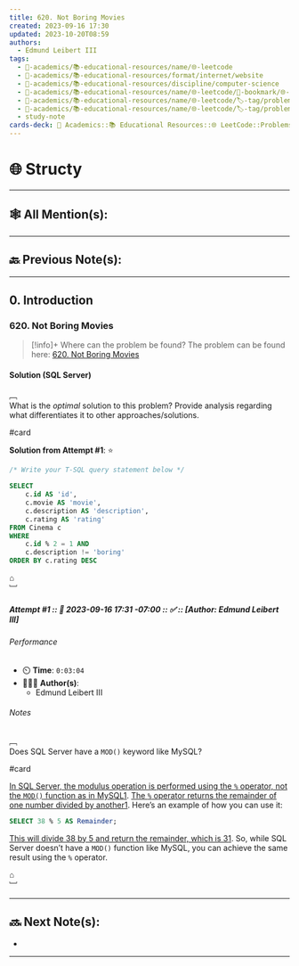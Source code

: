 ```yaml
---
title: 620. Not Boring Movies
created: 2023-09-16 17:30
updated: 2023-10-20T08:59
authors:
  - Edmund Leibert III
tags:
  - 🔴-academics/📚-educational-resources/name/🌐-leetcode
  - 🔴-academics/📚-educational-resources/format/internet/website
  - 🔴-academics/📚-educational-resources/discipline/computer-science
  - 🔴-academics/📚-educational-resources/name/🌐-leetcode/🔖-bookmark/🌐-leetcode/problems/620-not-boring-movies
  - 🔴-academics/📚-educational-resources/name/🌐-leetcode/🏷️-tag/problem/difficulty/easy
  - 🔴-academics/📚-educational-resources/name/🌐-leetcode/🏷️-tag/problem/tag/topic/database
  - study-note
cards-deck: 🔴 Academics::📚 Educational Resources::🌐 LeetCode::Problems::620. Not Boring Movies
---
```


# 🌐 Structy

---

## 🕸️ All Mention(s): 

---

## 🔙 Previous Note(s):

---

## 0. Introduction

### 620. Not Boring Movies

> [!info]+ Where can the problem be found?
> The problem can be found here: [620. Not Boring Movies](https://leetcode.com/problems/not-boring-movies/description/)

#### Solution (SQL Server)

﹇<br>
What is the _optimal_ solution to this problem? Provide analysis regarding what differentiates it to other approaches/solutions.

#card 

**Solution from Attempt #1**: ⭐

```sql
/* Write your T-SQL query statement below */

SELECT
    c.id AS 'id',
    c.movie AS 'movie',
    c.description AS 'description',
    c.rating AS 'rating'
FROM Cinema c
WHERE
    c.id % 2 = 1 AND
    c.description != 'boring'
ORDER BY c.rating DESC
```

⌂
<br>﹈<br>

##### Attempt #1 :: 📆 2023-09-16 17:31 -07:00 :: ✅ :: \[Author: Edmund Leibert III\]

###### Performance

- ⏲️ **Time**: `0:03:04`
- 🧔🏽‍♂️ **Author(s)**:
	- Edmund Leibert III

###### Notes

﹇<br>
Does SQL Server have a `MOD()` keyword like MySQL?

#card 

[In SQL Server, the modulus operation is performed using the `%` operator, not the `MOD()` function as in MySQL](about:blank#)[1](https://learn.microsoft.com/en-us/sql/t-sql/language-elements/modulo-transact-sql?view=sql-server-ver16). [The `%` operator returns the remainder of one number divided by another](https://learn.microsoft.com/en-us/sql/t-sql/language-elements/modulo-transact-sql?view=sql-server-ver16)[1](https://learn.microsoft.com/en-us/sql/t-sql/language-elements/modulo-transact-sql?view=sql-server-ver16). Here’s an example of how you can use it:

```sql
SELECT 38 % 5 AS Remainder;
```

[This will divide 38 by 5 and return the remainder, which is 3](about:blank#)[1](https://learn.microsoft.com/en-us/sql/t-sql/language-elements/modulo-transact-sql?view=sql-server-ver16). So, while SQL Server doesn’t have a `MOD()` function like MySQL, you can achieve the same result using the `%` operator.

⌂
<br>﹈<br>


---

## 🔜 Next Note(s):
- 

---

